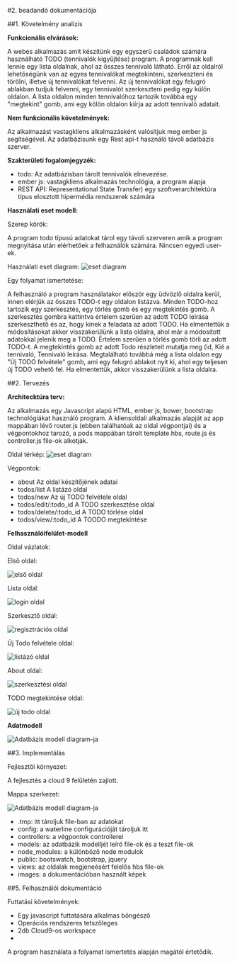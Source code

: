 #2. beadandó dokumentációja

##1. Követelmény analízis

**Funkcionális elvárások:**

A webes alkalmazás amit készítünk egy egyszerű családok számára használható TODO (tennivalók kigyűjtése) program. A programnak kell lennie egy lista oldalnak, ahol az összes tennivaló látható. Erről az oldalról lehetőségünk van az egyes tennivalókat megtekinteni, szerkeszteni és törölni, illetve új tennivalókat felvenni. Az új tennivalókat egy felugró ablakban tudjuk felvenni, egy tennivalót szerkeszteni pedig egy külön oldalon. A lista oldalon minden tennivalóhoz tartozik továbbá egy "megtekint" gomb, ami egy kölön oldalon kiírja az adott tennivaló adatait.

**Nem funkcionális követelmények:**

Az alkalmazást vastagkliens alkalmazásként valósítjuk meg ember js segítségével. Az adatbázisunk egy Rest api-t használó távoli adatbázis szerver.

**Szakterületi fogalomjegyzék:**

- todo: Az adatbázisban tárolt tennivalók elnevezése.
- ember js: vastagkliens alkalmazás technológia, a program alapja
- REST API: Representational State Transfer) egy szoftverarchitektúra típus elosztott hipermédia rendszerek számára

**Használati eset modell:**

Szerep körök:

A program todo típusú adatokat tárol egy távoli szerveren amik a program megnyitása után elérhetőek a felhaználók számára. Nincsen egyedi user-ek.

Használati eset diagram:
![eset diagram](images/esetdiagram.jpg)

Egy folyamat ismertetése:

A felhasználó a program használatakor először egy üdvözlő oldalra kerül, innen elérjük az összes TODO-t egy oldalon listázva. Minden TODO-hoz tartozik egy szerkesztés, egy törlés gomb és egy megtekintés gomb. A szerkesztés gombra kattintva értelem szerűen az adott TODO leírása szerkeszthető és az, hogy kinek a feladata az adott TODO. Ha elmentettük a módosításokat akkor visszakerülünk a lista oldalra, ahol már a módosított adatokkal jelenik meg a TODO. Értelem szerűen a törlés gomb törli az adott TODO-t. A megtekintés gomb az adott Todo részleteit mutatja meg (id, Kié a tennivaló, Tennivaló leírása. Megtalálható továbbá még a lista oldalon egy "Új TODO felvétele" gomb, ami egy felugró ablakot nyit ki, ahol egy teljesen új TODO vehető fel. Ha elmentettük, akkor visszakerülünk a lista oldalra. 

##2. Tervezés

**Architecktúra terv:**

Az alkalmazás egy Javascript alapú HTML, ember js, bower, bootstrap technológiákat használó program. A kliensoldali alkalmazás alapját az app mappában lévő router.js (ebben találhatóak az oldal végpontjai) és a végpontokhoz tarozó, a pods mappában tárolt template.hbs, route.js és controller.js file-ok alkotják.

Oldal térkép:
![eset diagram](images/oldaltérkép.jpg)

Végpontok:

- about                     Az oldal készítőjének adatai
- todos/list                A listázó oldal
- todos/new                 Az új TODO felvétele oldal
- todos/edit/:todo_id       A TODO szerkesztése oldal
- todos/delete/:todo_id     A TODO törlése oldal
- todos/view/:todo_id       A TOODO megtekintése  

**Felhasználóifelület-modell**

Oldal vázlatok:

Első oldal:

![első oldal](images/1.jpg)

Lista oldal:

![login oldal](images/2.jpg)

Szerkesztő oldal:

![regisztrációs oldal](images/3.jpg)

Új Todo felvétele oldal:

![listázó oldal](images/4.jpg)

About oldal:

![szerkesztési oldal](images/5.jpg)

TODO megtekintése oldal:

![új todo oldal](images/6.jpg)

**Adatmodell**

![Adatbázis modell diagram-ja](images/adatbazis_modell.png)

##3. Implementálás

Fejlesztői környezet:

A fejlesztés a cloud 9 felületén zajlott.

Mappa szerkezet:

![Adatbázis modell diagram-ja](images/mappak.jpg)

- .tmp: itt tároljuk file-ban az adatokat
- config: a waterline configurációját tároljuk itt
- controllers: a végpontok controllerei
- models: az adatbázik modelljét leíró file-ok és a teszt file-ok
- node_modules: a különböző node modulok
- public: bootswatch, bootstrap, jquery
- views: az oldalak megjeneésért felelős hbs file-ok
- images: a dokumentációban használt képek

##5. Felhasználói dokumentáció

Futtatási követelmények:
- Egy javascript futtatására alkalmas böngésző
- Operációs rendszeres tetszőleges
- 2db Cloud9-os workspace
- 


A program használata a folyamat ismertetés alapján magától értetődik.


